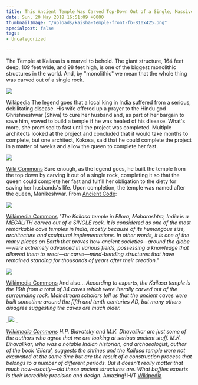 ```yaml
---
title: This Ancient Temple Was Carved Top-Down Out of a Single, Massive Rock [Photos]
date: Sun, 20 May 2018 16:51:09 +0000
thumbnailImage: "/uploads/kaisha-temple-front-fb-810x425.png"
specialpost: false
tags:
- Uncategorized

---
```

The Temple at Kailasa is a marvel to behold. The giant structure, 164 feet deep, 109 feet wide, and 98 feet high, is one of the biggest monolithic structures in the world. And, by "monolithic" we mean that the whole thing was carved out of a single rock. 

![](http://newsattorneys.staging.wpengine.com/wp-content/uploads/2018/05/kailasha-temple-front-1024x767.jpg) 

[Wikipedia](https://en.wikipedia.org/wiki/Kailasa_temple,_Ellora#/media/File:Kailasha.JPG) The legend goes that a local king in India suffered from a serious, debilitating disease. His wife offered up a prayer to the Hindu god Ghrishneshwar (Shiva) to cure her husband and, as part of her bargain to save him, vowed to build a temple if he was healed of his disease. What's more, she promised to fast until the project was completed. Multiple architects looked at the project and concluded that it would take months to complete, but one architect, Kokosa, said that he could complete the project in a matter of weeks and allow the queen to complete her fast. 

![](http://newsattorneys.staging.wpengine.com/wp-content/uploads/2018/05/kailasha-temple-top.jpg) 

[Wiki Commons](https://commons.wikimedia.org/wiki/File:Aurangabad,ellora_kailash_temple.jpg) Sure enough, as the legend goes, he built the temple from the top down by carving it out of a single rock, completing it so that the queen could complete her fast and fulfill her obligation to the diety for saving her husbands's life. Upon completion, the temple was named after the queen, Manikeshwar. From [Ancient Code](https://ancient-code.com/ancient-kailasa-temple-exposed-60-mind-bending-images-temple-carved-mountain/): 

![](http://newsattorneys.staging.wpengine.com/wp-content/uploads/2018/05/kailasha-temple-top2-1024x768.jpg) 

[Wikimedia Commons](https://commons.wikimedia.org/w/index.php?curid=794937) _"The Kailasa temple in Ellora, Maharashtra, India is a MEGALITH carved out of a SINGLE rock. It is considered as one of the most remarkable cave temples in India, mostly because of its humongous size, architecture and sculptural implementations. In other words, it is one of the many places on Earth that proves how ancient societies—around the globe—were extremely advanced in various fields, possessing a knowledge that allowed them to erect—or carve—mind-bending structures that have remained standing for thousands of years after their creation."_ 

![](http://newsattorneys.staging.wpengine.com/wp-content/uploads/2018/05/kailasha-temple-overview-1024x768.jpg) 

[Wikimedia Commons](https://commons.wikimedia.org/wiki/File:Kailasa_temple_overview,_Ellora.jpg) And also... _According to experts, the Kailasa temple is the 16th from a total of 34 caves which were literally carved out of the surrounding rock. Mainstream scholars tell us that the ancient caves were built sometime around the fifth and tenth centuries AD, but many others disagree suggesting the caves are much older._ 

_![](http://newsattorneys.staging.wpengine.com/wp-content/uploads/2018/05/kailasha-temple-shiva.jpg) _

[_Wikimedia Commons_](https://commons.wikimedia.org/wiki/File:Shiva_killing_demon,_entrance_to_Cave_No._16_(Kailasa_Temple),_Ellora_Caves.jpg) _H.P. Blavatsky and M.K. Dhavalikar are just some of the authors who agree that we are looking at serious ancient stuff. M.K. Dhavalikar, who was a notable Indian historian, and archaeologist, author of the book ‘Ellora’, suggests the shrines and the Kailasa temple were not excavated at the same time but are the result of a construction process that belongs to a number of different periods. But it doesn’t really matter that much how–exactly—old these ancient structures are. What baffles experts is their incredible precision and design._ Amazing! H/T [Wikipedia](https://en.wikipedia.org/wiki/Kailasa_temple,_Ellora)